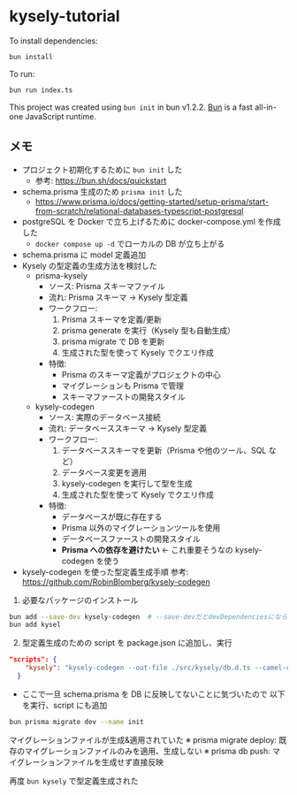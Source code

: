 # kysely-tutorial

To install dependencies:

```bash
bun install
```

To run:

```bash
bun run index.ts
```

This project was created using `bun init` in bun v1.2.2. [Bun](https://bun.sh) is a fast all-in-one JavaScript runtime.

## メモ

- プロジェクト初期化するために `bun init` した
  - 参考: https://bun.sh/docs/quickstart
- schema.prisma 生成のため `prisma init` した
  - https://www.prisma.io/docs/getting-started/setup-prisma/start-from-scratch/relational-databases-typescript-postgresql
- postgreSQL を Docker で立ち上げるために docker-compose.yml を作成した
  - `docker compose up -d` でローカルの DB が立ち上がる
- schema.prisma に model 定義追加
- Kysely の型定義の生成方法を検討した
  - prisma-kysely
    - ソース: Prisma スキーマファイル
    - 流れ: Prisma スキーマ → Kysely 型定義
    - ワークフロー:
      1. Prisma スキーマを定義/更新
      2. prisma generate を実行（Kysely 型も自動生成）
      3. prisma migrate で DB を更新
      4. 生成された型を使って Kysely でクエリ作成
    - 特徴:
      - Prisma のスキーマ定義がプロジェクトの中心
      - マイグレーションも Prisma で管理
      - スキーマファーストの開発スタイル
  - kysely-codegen
    - ソース: 実際のデータベース接続
    - 流れ: データベーススキーマ → Kysely 型定義
    - ワークフロー:
      1. データベーススキーマを更新（Prisma や他のツール、SQL など）
      2. データベース変更を適用
      3. kysely-codegen を実行して型を生成
      4. 生成された型を使って Kysely でクエリ作成
    - 特徴:
      - データベースが既に存在する
      - Prisma 以外のマイグレーションツールを使用
      - データベースファーストの開発スタイル
      - **Prisma への依存を避けたい** ← これ重要そうなの kysely-codegen を使う
- kysely-codegen を使った型定義生成手順
  参考: https://github.com/RobinBlomberg/kysely-codegen

1. 必要なパッケージのインストール

```bash
bun add --save-dev kysely-codegen  # --save-devだとdevDependenciesにならない
bun add kysel
```

2. 型定義生成のための script を package.json に追加し、実行

```json
"scripts": {
    "kysely": "kysely-codegen --out-file ./src/kysely/db.d.ts --camel-case --runtime-enums=false"
  }
```

- ここで一旦 schema.prisma を DB に反映してないことに気づいたので
  以下を実行、script にも追加

```bash
bun prisma migrate dev --name init
```

マイグレーションファイルが生成&適用されていた
※ prisma migrate deploy: 既存のマイグレーションファイルのみを適用、生成しない
※ prisma db push: マイグレーションファイルを生成せず直接反映

再度 `bun kysely` で型定義生成された
